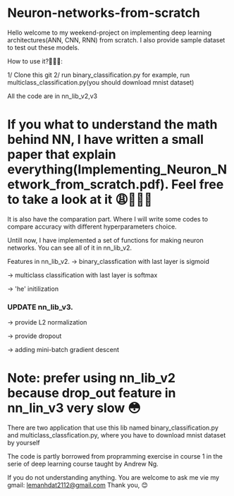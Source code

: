 # Neuron-networks-from-scratch
Hello welcome to my weekend-project on implementing deep learning architectures(ANN, CNN, RNN) from scratch. I also provide sample dataset to test out these models.

How to use it?🧐🧐🧐:

1/ Clone this git
2/ run binary_classification.py for example, run multiclass_classification.py(you should download mnist dataset)

All the code are in nn_lib_v2,v3

# If you what to understand the math behind NN, I have written a small paper that explain everything(Implementing_Neuron_Network_from_scratch.pdf). Feel free to take a look at it 😩💁🏽🤩

It is also have the comparation part. Where I will write some codes to compare accuracy with different hyperparameters choice.

Untill now, I have implemented a set of functions for making neuron networks. You can see all of it in nn_lib_v2.

Features in nn_lib_v2.
-> binary_classfication with last layer is sigmoid

-> multiclass classification with last layer is softmax

-> 'he' initilization

### UPDATE nn_lib_v3.
-> provide L2 normalization

-> provide dropout

-> adding mini-batch gradient descent

# Note: prefer using nn_lib_v2 because drop_out feature in nn_lin_v3 very slow 😳

There are two application that use this lib named binary_classification.py and multiclass_classfication.py, where you have to download mnist dataset by yourself

The code is partly borrowed from propramming exercise in course 1 in the serie of deep learning course taught by Andrew Ng.

If you do not understanding anything. You are welcome to ask me vie my gmail: lemanhdat2112@gmail.com
Thank you, 😊 
